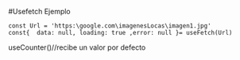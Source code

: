 #Usefetch
Ejemplo
```
const Url = 'https:\google.com\imagenesLocas\imagen1.jpg'
const{  data: null, loading: true ,error: null }= useFetch(Url)

```

useCounter()//recibe un valor por defecto